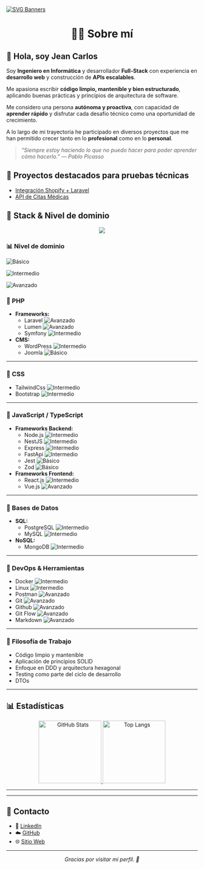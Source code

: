 [![SVG Banners](https://svg-banners.vercel.app/api?type=typeWriter&text1=Programador%20Full-Stack👨‍💻&width=1200&height=100)](https://github.com/Akshay090/svg-banners)

<div align="center">
    <h1>
        🧑‍💻 Sobre mí
    </h1>
</div>

## 👋 Hola, soy <strong>Jean Carlos</strong>  
Soy **Ingeniero en Informática** y desarrollador **Full-Stack** con experiencia en **desarrollo web** y construcción de **APIs escalables**.  

Me apasiona escribir **código limpio, mantenible y bien estructurado**, aplicando buenas prácticas y principios de arquitectura de software.  

Me considero una persona **autónoma y proactiva**, con capacidad de **aprender rápido** y disfrutar cada desafío técnico como una oportunidad de crecimiento.  

A lo largo de mi trayectoria he participado en diversos proyectos que me han permitido crecer tanto en lo **profesional** como en lo **personal**.  

> _“Siempre estoy haciendo lo que no puedo hacer para poder aprender cómo hacerlo.” — Pablo Picasso_

## 📂 Proyectos destacados para pruebas técnicas

- [Integración Shopify + Laravel](https://github.com/jeancarlos110295/prueba-tecnica-amplifica-int-shopify)
- [API de Citas Médicas](https://github.com/jeancarlos110295/citas-medicas)


## 🧰 Stack & Nivel de dominio

<p align="center">
  <a href="https://skillicons.dev">
    <img src="https://skillicons.dev/icons?i=bootstrap,css,django,docker,fastapi,figma,firebase,git,github,gitlab,grafana,html,js,jenkins,jquery,jest,kubernetes,laravel,linux,mongodb,mysql,nestjs,nextjs,nginx,nodejs,npm,obsidian,php,postgres,postman,py,react,redis,regex,replit,stackoverflow,sublime,sequelize,symfony,tailwind,ts,vim,vite,vscode,vue,vuetify,wordpress" />
  </a>
</p>

### 📊 Nivel de dominio  
![Básico](https://img.shields.io/badge/Básico-gray?style=flat&logo=leaflet&logoColor=white)

![Intermedio](https://img.shields.io/badge/Intermedio-blue?style=flat&logo=codeigniter&logoColor=white)

![Avanzado](https://img.shields.io/badge/Avanzado-red?style=flat&logo=rocket&logoColor=white)


### 🔹 PHP
- **Frameworks:**  
  - Laravel  ![Avanzado](https://img.shields.io/badge/Avanzado-red?style=flat&logo=rocket&logoColor=white)  
  - Lumen  ![Avanzado](https://img.shields.io/badge/Avanzado-red?style=flat&logo=rocket&logoColor=white)
  - Symfony ![Intermedio](https://img.shields.io/badge/Intermedio-blue?style=flat&logo=codeigniter&logoColor=white)  
- **CMS:**  
  - WordPress ![Intermedio](https://img.shields.io/badge/Intermedio-blue?style=flat&logo=codeigniter&logoColor=white)  
  - Joomla ![Básico](https://img.shields.io/badge/Básico-gray?style=flat&logo=leaflet&logoColor=white)

---

### 🔹 CSS
- TailwindCss ![Intermedio](https://img.shields.io/badge/Intermedio-blue?style=flat&logo=codeigniter&logoColor=white)
- Bootstrap ![Intermedio](https://img.shields.io/badge/Intermedio-blue?style=flat&logo=codeigniter&logoColor=white)
---

### 🔹 JavaScript / TypeScript
- **Frameworks Backend:**  
  - Node.js ![Intermedio](https://img.shields.io/badge/Intermedio-blue?style=flat&logo=codeigniter&logoColor=white)
  - NestJS ![Intermedio](https://img.shields.io/badge/Intermedio-blue?style=flat&logo=codeigniter&logoColor=white)
  - Express ![Intermedio](https://img.shields.io/badge/Intermedio-blue?style=flat&logo=codeigniter&logoColor=white)
  - FastApi ![Intermedio](https://img.shields.io/badge/Intermedio-blue?style=flat&logo=codeigniter&logoColor=white)
  - Jest ![Básico](https://img.shields.io/badge/Básico-gray?style=flat&logo=leaflet&logoColor=white)
  - Zod ![Básico](https://img.shields.io/badge/Básico-gray?style=flat&logo=leaflet&logoColor=white)
- **Frameworks Frontend:**  
  - React.js ![Intermedio](https://img.shields.io/badge/Intermedio-blue?style=flat&logo=codeigniter&logoColor=white)
  - Vue.js ![Avanzado](https://img.shields.io/badge/Avanzado-red?style=flat&logo=rocket&logoColor=white)

---

### 🔹 Bases de Datos
- **SQL:**  
  - PostgreSQL ![Intermedio](https://img.shields.io/badge/Intermedio-blue?style=flat&logo=codeigniter&logoColor=white)
  - MySQL ![Intermedio](https://img.shields.io/badge/Intermedio-blue?style=flat&logo=codeigniter&logoColor=white)
- **NoSQL:**  
  - MongoDB ![Intermedio](https://img.shields.io/badge/Intermedio-blue?style=flat&logo=codeigniter&logoColor=white)

---

### 🔹 DevOps & Herramientas
  - Docker ![Intermedio](https://img.shields.io/badge/Intermedio-blue?style=flat&logo=codeigniter&logoColor=white)
  - Linux ![Intermedio](https://img.shields.io/badge/Intermedio-blue?style=flat&logo=codeigniter&logoColor=white)
  - Postman ![Avanzado](https://img.shields.io/badge/Avanzado-red?style=flat&logo=rocket&logoColor=white)
  - Git ![Avanzado](https://img.shields.io/badge/Avanzado-red?style=flat&logo=rocket&logoColor=white)
  - Github ![Avanzado](https://img.shields.io/badge/Avanzado-red?style=flat&logo=rocket&logoColor=white)
  - Git Flow ![Avanzado](https://img.shields.io/badge/Avanzado-red?style=flat&logo=rocket&logoColor=white)
  - Markdown ![Avanzado](https://img.shields.io/badge/Avanzado-red?style=flat&logo=rocket&logoColor=white)

---

### 🔹 Filosofía de Trabajo
- Código limpio y mantenible  
- Aplicación de principios SOLID  
- Enfoque en DDD y arquitectura hexagonal  
- Testing como parte del ciclo de desarrollo
- DTOs

---

## 📊 Estadísticas

<div align="center">

<a href="https://github.com/jeancarlos110295">
  <img height="165" src="https://github-readme-stats.vercel.app/api?username=jeancarlos110295&show_icons=true&theme=ambient_gradient&hide_border=true&include_all_commits=true&count_private=true&locale=es" alt="GitHub Stats"/>
</a>
<a href="https://github.com/jeancarlos110295">
  <img height="165" src="https://github-readme-stats.vercel.app/api/top-langs/?username=jeancarlos110295&layout=compact&theme=ambient_gradient&hide_border=true&langs_count=8&locale=es" alt="Top Langs"/>
</a>

</div>

---

---

## 📮 Contacto
- 💼 [LinkedIn](www.linkedin.com/in/jean-clo)
- ☁️ [GitHub](https://github.com/jeancarlos110295)
- 🌐 [Sitio Web](https://dsprog.com)

---

<div align="center">
  
_Gracias por visitar mi perfil. 🚀_

</div>
